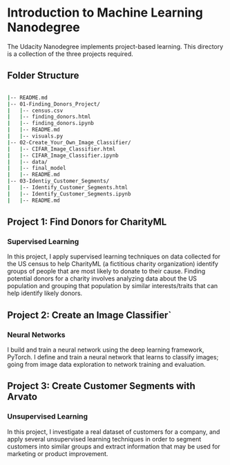 # Introduction to Machine Learning Nanodegree

The Udacity Nanodegree implements project-based learning. This directory is a collection of the three projects required. 

## Folder Structure

```bash

|-- README.md
|-- 01-Finding_Donors_Project/
|   |-- census.csv
|   |-- finding_donors.html
|   |-- finding_donors.ipynb  
|   |-- README.md
|   |-- visuals.py
|-- 02-Create_Your_Own_Image_Classifier/
|   |-- CIFAR_Image_Classifier.html
|   |-- CIFAR_Image_Classifier.ipynb
|   |-- data/
|   |-- final_model
|   |-- README.md
|-- 03-Identiy_Customer_Segments/
|   |-- Identify_Customer_Segments.html
|   |-- Identify_Customer_Segments.ipynb
|   |-- README.md

```

## Project 1: Find Donors for CharityML
### Supervised Learning

In this project, I apply supervised learning techniques on data collected for the US census to help CharityML (a fictitious charity organization) identify groups of people that are most likely to donate to their cause. Finding potential donors for a charity involves analyzing data about the US population and grouping that population by similar interests/traits that can help identify likely donors.

## Project 2: Create an Image Classifier`
### Neural Networks
I build and train a neural network using the deep learning framework, PyTorch. I define and train a neural network that learns to classify images; going from image data exploration to network training and evaluation.

## Project 3: Create Customer Segments with Arvato
### Unsupervised Learning
In this project, I investigate a real dataset of customers for a company, and apply several unsupervised learning techniques in order to segment customers into similar groups and extract information that may be used for marketing or product improvement.

